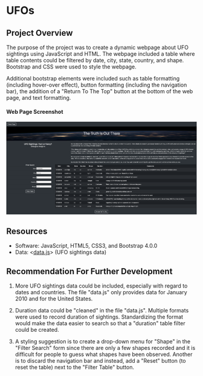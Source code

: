 # UFOs

## Project Overview
The purpose of the project was to create a dynamic webpage about UFO sightings using JavaScript and HTML. The webpage included a table where table contents could be filtered by date, city, state, country, and shape. Bootstrap and CSS were used to style the webpage. 

Additional bootstrap elements were included such as table formatting (including hover-over effect), button formatting (including the navigation bar), the addition of a "Return To The Top" button at the bottom of the web page, and text formatting. 

#### Web Page Screenshot
![webPageScreenshot.png](webPageScreenshot.png)

## Resources
- Software: JavaScript, HTML5, CSS3, and Bootstrap 4.0.0
- Data: <[data.js](static/js/data.js)> (UFO sightings data)

## Recommendation For Further Development
1) More UFO sightings data could be included, especially with regard to dates and countries. The file "data.js" only provides data for January 2010 and for the United States. 

2) Duration data could be "cleaned" in the file "data.js". Multiple formats were used to record duration of sightings. Standardizing the format would make the data easier to search so that a "duration" table filter could be created.

3) A styling suggestion is to create a drop-down menu for "Shape" in the "Filter Search" form since there are only a few shapes recorded and it is difficult for people to guess what shapes have been observed. Another is to discard the navigation bar and instead, add a "Reset" button (to reset the table) next to the "Filter Table" button.